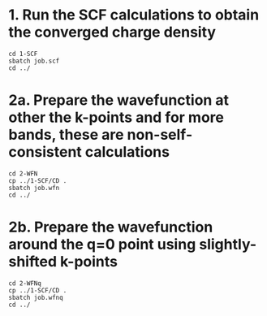 

# 1. Run the SCF calculations to obtain the converged charge density 

    cd 1-SCF
    sbatch job.scf
    cd ../


# 2a. Prepare the wavefunction at other the k-points and for more bands, these are non-self-consistent calculations

    cd 2-WFN
    cp ../1-SCF/CD .
    sbatch job.wfn
    cd ../

# 2b. Prepare the wavefunction around the q=0 point using slightly-shifted k-points

    cd 2-WFNq
    cp ../1-SCF/CD .
    sbatch job.wfnq 
    cd ../

